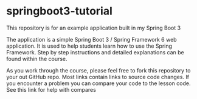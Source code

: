 # springboot3-tutorial


This repository is for an example application built in my Spring Boot 3

The application is a simple Spring Boot 3 / Spring Framework 6 web application. It is used to help students learn how to use the Spring Framework. Step by step instructions and detailed explanations can be found within the course.

As you work through the course, please feel free to fork this repository to your out GitHub repo. Most links contain links to source code changes. If you encounter a problem you can compare your code to the lesson code. See this link for help with compares
